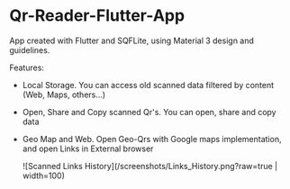 # Qr-Reader-Flutter-App

App created with Flutter and SQFLite, using Material 3 design and guidelines.

Features:
- Local Storage. 
  You can access old scanned data filtered by content (Web, Maps, others...)
- Open, Share and Copy scanned Qr's.
  You can open, share and copy data
- Geo Map and Web.
  Open Geo-Qrs with Google maps implementation, and open Links in External browser
  
  ![Scanned Links History](/screenshots/Links_History.png?raw=true | width=100)
  
